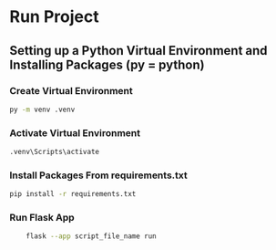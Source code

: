 
# Run Project 


## Setting up a Python Virtual Environment and Installing Packages (py = python)

### Create Virtual Environment
```bash 
py -m venv .venv 
```
### Activate Virtual Environment
```bash 
.venv\Scripts\activate 
```

### Install Packages From requirements.txt
```bash
pip install -r requirements.txt
```


### Run Flask App 
```bash
    flask --app script_file_name run
```